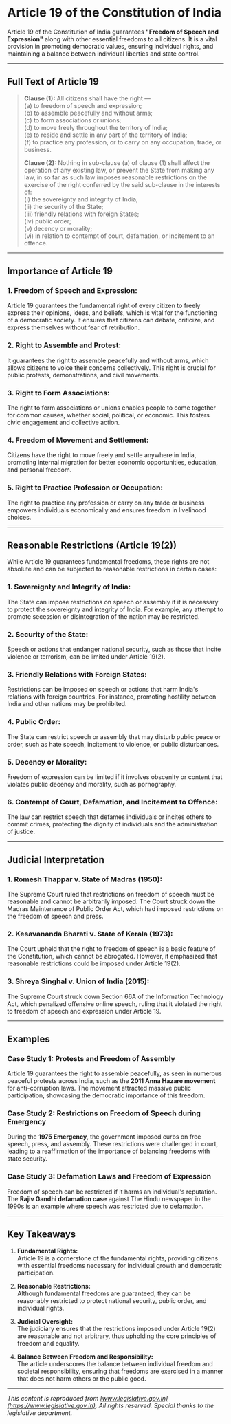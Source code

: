 # Article 19 of the Constitution of India

Article 19 of the Constitution of India guarantees **"Freedom of Speech and Expression"** along with other essential freedoms to all citizens. It is a vital provision in promoting democratic values, ensuring individual rights, and maintaining a balance between individual liberties and state control.

---

## Full Text of Article 19

> **Clause (1):** All citizens shall have the right —  
> (a) to freedom of speech and expression;  
> (b) to assemble peacefully and without arms;  
> (c) to form associations or unions;  
> (d) to move freely throughout the territory of India;  
> (e) to reside and settle in any part of the territory of India;  
> (f) to practice any profession, or to carry on any occupation, trade, or business.  
>  
> **Clause (2):** Nothing in sub-clause (a) of clause (1) shall affect the operation of any existing law, or prevent the State from making any law, in so far as such law imposes reasonable restrictions on the exercise of the right conferred by the said sub-clause in the interests of:  
> (i) the sovereignty and integrity of India;  
> (ii) the security of the State;  
> (iii) friendly relations with foreign States;  
> (iv) public order;  
> (v) decency or morality;  
> (vi) in relation to contempt of court, defamation, or incitement to an offence.

---

## Importance of Article 19

### 1. **Freedom of Speech and Expression:**  
   Article 19 guarantees the fundamental right of every citizen to freely express their opinions, ideas, and beliefs, which is vital for the functioning of a democratic society. It ensures that citizens can debate, criticize, and express themselves without fear of retribution.

### 2. **Right to Assemble and Protest:**  
   It guarantees the right to assemble peacefully and without arms, which allows citizens to voice their concerns collectively. This right is crucial for public protests, demonstrations, and civil movements.

### 3. **Right to Form Associations:**  
   The right to form associations or unions enables people to come together for common causes, whether social, political, or economic. This fosters civic engagement and collective action.

### 4. **Freedom of Movement and Settlement:**  
   Citizens have the right to move freely and settle anywhere in India, promoting internal migration for better economic opportunities, education, and personal freedom.

### 5. **Right to Practice Profession or Occupation:**  
   The right to practice any profession or carry on any trade or business empowers individuals economically and ensures freedom in livelihood choices.

---

## Reasonable Restrictions (Article 19(2))

While Article 19 guarantees fundamental freedoms, these rights are not absolute and can be subjected to reasonable restrictions in certain cases:

### **1. Sovereignty and Integrity of India:**  
   The State can impose restrictions on speech or assembly if it is necessary to protect the sovereignty and integrity of India. For example, any attempt to promote secession or disintegration of the nation may be restricted.

### **2. Security of the State:**  
   Speech or actions that endanger national security, such as those that incite violence or terrorism, can be limited under Article 19(2).

### **3. Friendly Relations with Foreign States:**  
   Restrictions can be imposed on speech or actions that harm India's relations with foreign countries. For instance, promoting hostility between India and other nations may be prohibited.

### **4. Public Order:**  
   The State can restrict speech or assembly that may disturb public peace or order, such as hate speech, incitement to violence, or public disturbances.

### **5. Decency or Morality:**  
   Freedom of expression can be limited if it involves obscenity or content that violates public decency and morality, such as pornography.

### **6. Contempt of Court, Defamation, and Incitement to Offence:**  
   The law can restrict speech that defames individuals or incites others to commit crimes, protecting the dignity of individuals and the administration of justice.

---

## Judicial Interpretation

### **1. Romesh Thappar v. State of Madras (1950):**  
   The Supreme Court ruled that restrictions on freedom of speech must be reasonable and cannot be arbitrarily imposed. The Court struck down the Madras Maintenance of Public Order Act, which had imposed restrictions on the freedom of speech and press.

### **2. Kesavananda Bharati v. State of Kerala (1973):**  
   The Court upheld that the right to freedom of speech is a basic feature of the Constitution, which cannot be abrogated. However, it emphasized that reasonable restrictions could be imposed under Article 19(2).

### **3. Shreya Singhal v. Union of India (2015):**  
   The Supreme Court struck down Section 66A of the Information Technology Act, which penalized offensive online speech, ruling that it violated the right to freedom of speech and expression under Article 19.

---

## Examples

### Case Study 1: **Protests and Freedom of Assembly**  
   Article 19 guarantees the right to assemble peacefully, as seen in numerous peaceful protests across India, such as the **2011 Anna Hazare movement** for anti-corruption laws. The movement attracted massive public participation, showcasing the democratic importance of this freedom.

### Case Study 2: **Restrictions on Freedom of Speech during Emergency**  
   During the **1975 Emergency**, the government imposed curbs on free speech, press, and assembly. These restrictions were challenged in court, leading to a reaffirmation of the importance of balancing freedoms with state security.

### Case Study 3: **Defamation Laws and Freedom of Expression**  
   Freedom of speech can be restricted if it harms an individual's reputation. The **Rajiv Gandhi defamation case** against The Hindu newspaper in the 1990s is an example where speech was restricted due to defamation.

---

## Key Takeaways

1. **Fundamental Rights:**  
   Article 19 is a cornerstone of the fundamental rights, providing citizens with essential freedoms necessary for individual growth and democratic participation.

2. **Reasonable Restrictions:**  
   Although fundamental freedoms are guaranteed, they can be reasonably restricted to protect national security, public order, and individual rights.

3. **Judicial Oversight:**  
   The judiciary ensures that the restrictions imposed under Article 19(2) are reasonable and not arbitrary, thus upholding the core principles of freedom and equality.

4. **Balance Between Freedom and Responsibility:**  
   The article underscores the balance between individual freedom and societal responsibility, ensuring that freedoms are exercised in a manner that does not harm others or the public good.

---

*This content is reproduced from [www.legislative.gov.in](https://www.legislative.gov.in). All rights reserved. Special thanks to the legislative department.*
